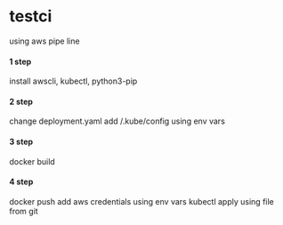 # testci
using aws pipe line

#### 1 step 

  install awscli, kubectl, python3-pip
  
#### 2 step

  change deployment.yaml
  add /.kube/config     using env vars
  
#### 3 step 

  docker build
  
#### 4 step

  docker push
  add aws credentials using env vars
  kubectl apply using file from git

